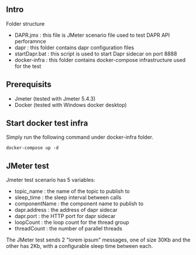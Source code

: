 ## Intro

Folder structure
- DAPR.jmx : this file is JMeter scenario file used to test DAPR API perforamnce
- dapr : this folder contains dapr configuration files
- startDapr.bat : this script is used to start Dapr sidecar on port 8888
- docker-infra : this folder contains docker-compose infrastructure used for the test

## Prerequisits
- Jmeter (tested with Jmeter 5.4.3)
- Docker (tested with Windows docker desktop)

## Start docker test infra
Simply run the following command under docker-infra folder.
```
docker-compose up -d
```

## JMeter test
Jmeter test scenario has 5 variables:
- topic_name : the name of the topic to publish to
- sleep_time : the sleep interval between calls
- componentName : the component name to publish to
- dapr.address : the address of dapr sidecar
- dapr.port : the HTTP port for dapr sidecar
- loopCount : the loop count for the thread group
- threadCount : the number of parallel threads

The JMeter test sends 2 "lorem ipsum" messages, one of size 30Kb and the other has 2Kb, with a configurable sleep time between each.

